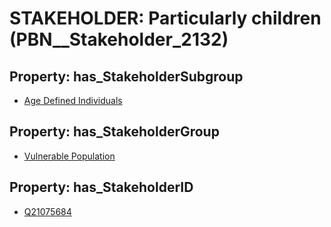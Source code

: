 # STAKEHOLDER: __Particularly children__ (PBN__Stakeholder_2132)

## Property: has_StakeholderSubgroup

* [Age Defined Individuals](PBN__StakeholderSubgroup_77)

## Property: has_StakeholderGroup

* [Vulnerable Population](PBN__StakeholderGroup_6)

## Property: has_StakeholderID

* [Q21075684](Q21075684)

